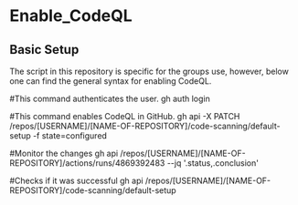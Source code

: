 # Enable_CodeQL

## Basic Setup 

The script in this repository is specific for the groups use, however, below one can find the general syntax for enabling CodeQL.


#This command authenticates the user.
gh auth login

#This command enables CodeQL in GitHub. 
gh api -X PATCH /repos/[USERNAME]/[NAME-OF-REPOSITORY]/code-scanning/default-setup -f state=configured

#Monitor the changes
gh api /repos/[USERNAME]/[NAME-OF-REPOSITORY]/actions/runs/4869392483 --jq '.status,.conclusion'

#Checks if it was successful
gh api /repos/[USERNAME]/[NAME-OF-REPOSITORY]/code-scanning/default-setup
